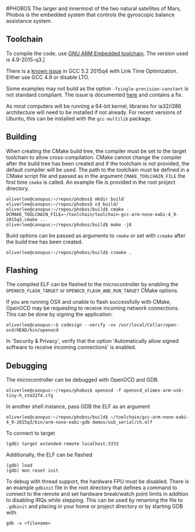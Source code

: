 #PHOBOS
The larger and innermost of the two natural satellites of Mars, Phobos is the
embedded system that controls the gyroscopic balance assistance system.

## Toolchain
To compile the code, use [GNU ARM Embedded
toolchain](https://launchpad.net/gcc-arm-embedded).
The version used is 4.9-2015-q3.]

There is a [known
issue](https://answers.launchpad.net/gcc-arm-embedded/+question/280242) in GCC
5.2 2015q4 with Link Time Optimization. Either use GCC 4.9 or disable LTO.

Some examples may not build as the option `-fsingle-precision-constant` is not
standard compliant. The issue is documented
[here](https://bugs.launchpad.net/gcc-arm-embedded/+bug/1452470) and contains a
fix.

As most computers will be running a 64-bit kernel, libraries for ia32/i386
architecture will need to be installed if not already. For recent versions of
Ubuntu, this can be installed with the `gcc-multilib` package.

## Building
When creating the CMake build tree, the compiler must be set to the target
toolchain to allow cross-compilation.  CMake cannot change the compiler after
the build tree has been created and if the toolchain is not provided, the
default compiler will be used.  The path to the toolchain must be defined in a
CMake script file and passed as in the argument `CMAKE_TOOLCHAIN_FILE` the first
time `cmake` is called.  An example file is provided in the root project
directory.

    oliverlee@canopus:~/repos/phobos$ mkdir build
    oliverlee@canopus:~/repos/phobos$ cd build/
    oliverlee@canopus:~/repos/phobos/build$ cmake -DCMAKE_TOOLCHAIN_FILE=~/toolchain/toolchain-gcc-arm-none-eabi-4_9-2015q3.cmake ..
    oliverlee@canopus:~/repos/phobos/build$ make -j8

Build options can be passed as arguments to `cmake` or set with `ccmake` after
the build tree has been created.

    oliverlee@canopus:~/repos/phobos/build$ ccmake .

## Flashing
The compiled ELF can be flashed to the microcontroller by enabling the
`OPENOCD_FLASH_TARGET` or `OPENOCD_FLASH_AND_RUN_TARGET` CMake options.

If you are running OSX and unable to flash successfully with CMake, OpenOCD may
be requesting to receive incoming network connections. This can be done by
signing the application:

    oliverlee@canopus:~$ codesign --verify -vv /usr/local/Cellar/open-ocd/HEAD/bin/openocd

In 'Security & Privacy', verify that the option 'Automatically allow signed
software to receive incoming connections' is enabled.

## Debugging
The microcontroller can be debugged with OpenOCD and GDB.

    oliverlee@canopus:~/repos/phobos$ openocd -f openocd_olimex-arm-usb-tiny-h_stm32f4.cfg

In another shell instance, pass GDB the ELF as an argument

    oliverlee@canopus:~/repos/phobos/build$ ~/toolchain/gcc-arm-none-eabi-4_9-2015q3/bin/arm-none-eabi-gdb demos/usb_serial/ch.elf

To connect to target

    (gdb) target extended-remote localhost:3333

Additionally, the ELF can be flashed

    (gdb) load
    (gdb) mon reset init

To debug with thread support, the hardware FPU must be disabled. There is an
example `gdbinit` file in the root directory that defines a command to connect
to the remote and set hardware break/watch point limits in addition to disabling
IRQs while stepping. This can be used by renaming the file to `.gdbinit` and
placing in your home or project directory or by starting GDB with

    gdb -x <filename>
